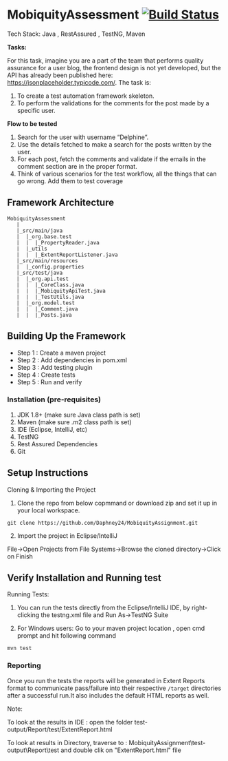 # MobiquityAssessment [![Build Status](https://circleci.com/gh/Daphney24/MobiquityAssignment?style=shield)](https://app.circleci.com/pipelines/github/Daphney24/MobiquityAssignment)

Tech Stack: Java , RestAssured , TestNG, Maven

**Tasks:**

For this task, imagine you are a part of the team that performs quality assurance for a user blog, the frontend design is not yet developed, but the API has already been published here: https://jsonplaceholder.typicode.com/.
The task is:
1. To create a test automation framework skeleton.
2. To perform the validations for the comments for the post made by a specific user.

**Flow to be tested**

1. Search for the user with username “Delphine”.
2. Use the details fetched to make a search for the posts written by the user.
3. For each post, fetch the comments and validate if the emails in the comment section are in the proper format.
4. Think of various scenarios for the test workflow, all the things that can go wrong. Add them to test coverage

Framework Architecture
--------------
    MobiquityAssessment
	   |
       |_src/main/java
       |  |_org.base.test
       |  |  |_PropertyReader.java   
       |  |_utils
       |  |  |_ExtentReportListener.java
	   |_src/main/resources
       |  |_config.properties
	   |_src/test/java
       |  |_org.api.test
       |  |  |_CoreClass.java
       |  |  |_MobiquityApiTest.java
       |  |  |_TestUtils.java
       |  |_org.model.test
       |  |  |_Comment.java
       |  |  |_Posts.java

   
Building Up the Framework
--------------
	
* Step 1 : Create a maven project
* Step 2 : Add dependencies in pom.xml
* Step 3 : Add testing plugin
* Step 4 : Create tests
* Step 5 : Run and verify

### Installation (pre-requisites)
1. JDK 1.8+ (make sure Java class path is set)
2. Maven (make sure .m2 class path is set)
3. IDE (Eclipse, IntelliJ, etc)
4. TestNG
5. Rest Assured Dependencies
6. Git

Setup Instructions
--------------

Cloning & Importing the Project

1. Clone the repo from below copmmand or download zip and set it up in your local workspace.
```
git clone https://github.com/Daphney24/MobiquityAssignment.git
```
2. Import the project in Eclipse/IntelliJ

File->Open Projects from File Systems->Browse the cloned directory->Click on Finish

Verify Installation and Running test
--------------

Running Tests:

1. You can run the tests directly from the Eclipse/IntelliJ IDE, by right-clicking the testng.xml file and Run As->TestNG Suite

2. For Windows users: 
Go to your maven project location , open cmd prompt and hit following command
```
mvn test
```	
	
### Reporting
	
Once you run the tests the reports will be generated in Extent Reports format to communicate pass/failure into their respective `/target` directories after a successful run.It also includes the default HTML reports as well.

Note: 

To look at the results in IDE : open the folder test-output/Report/test/ExtentReport.html 

To look at results in Directory, traverse to : MobiquityAssignment\test-output\Report\test and double clik on "ExtentReport.html" file


